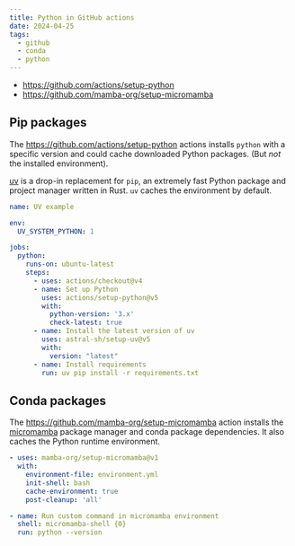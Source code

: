 ```yaml
---
title: Python in GitHub actions
date: 2024-04-25
tags:
  - github
  - conda
  - python
---
```


+ https://github.com/actions/setup-python
+ https://github.com/mamba-org/setup-micromamba

<!-- more -->

## Pip packages

The https://github.com/actions/setup-python actions installs `python` with a specific version and could cache downloaded Python packages. (But *not* the installed environment).

[uv](https://docs.astral.sh/uv/) is a drop-in replacement for `pip`, an extremely fast Python package and project manager written in Rust. `uv` caches the environment by default.

```yaml
name: UV example

env:
  UV_SYSTEM_PYTHON: 1

jobs:
  python:
    runs-on: ubuntu-latest
    steps:
      - uses: actions/checkout@v4
      - name: Set up Python
        uses: actions/setup-python@v5
        with:
          python-version: '3.x'
          check-latest: true
      - name: Install the latest version of uv
        uses: astral-sh/setup-uv@v5
        with:
          version: "latest"
      - name: Install requirements
        run: uv pip install -r requirements.txt
```

## Conda packages

The https://github.com/mamba-org/setup-micromamba action installs the [micromamba](https://github.com/mamba-org/mamba#micromamba) package manager and conda package dependencies. It also caches the Python runtime environment.

```yaml
- uses: mamba-org/setup-micromamba@v1
  with:
    environment-file: environment.yml
    init-shell: bash
    cache-environment: true
    post-cleanup: 'all'

- name: Run custom command in micromamba environment
  shell: micromamba-shell {0}
  run: python --version
```
